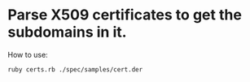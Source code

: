 # Parse X509 certificates to get the subdomains in it.


How to use:
```
ruby certs.rb ./spec/samples/cert.der
```